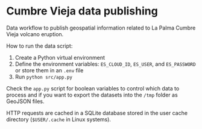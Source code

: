 # Cumbre Vieja data publishing

Data workflow to publish geospatial information related to La Palma Cumbre Vieja volcano eruption.

How to run the data script:

1. Create a Python virtual environment
2. Define the environment variables: `ES_CLOUD_ID`, `ES_USER`, and `ES_PASSWORD` or store them in an `.env` file
3. Run `python src/app.py`

Check the `app.py` script for boolean variables to control which data to process and if you want to export the datasets into the `/tmp` folder as GeoJSON files.

HTTP requests are cached in a SQLite database stored in the user cache directory (`$USER/.cache` in Linux systems).
